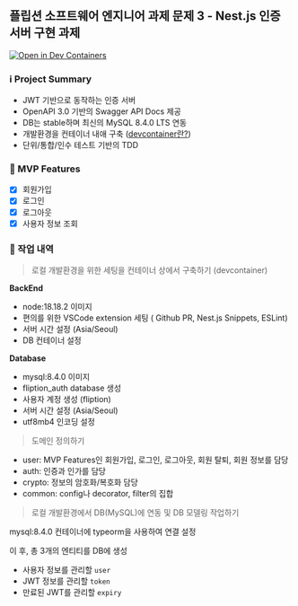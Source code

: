 ## 플립션 소프트웨어 엔지니어 과제 문제 3 - Nest.js 인증 서버 구현 과제

[![Open in Dev Containers](https://img.shields.io/static/v1?label=Dev%20Containers&message=Open&color=blue&logo=visualstudiocode)](https://vscode.dev/redirect?url=vscode://ms-vscode-remote.remote-containers/cloneInVolume?url=https://github.com/TProgramer/fliption_assignment_auth_server.git)

### ℹ️ Project Summary

- JWT 기반으로 동작하는 인증 서버
- OpenAPI 3.0 기반의 Swagger API Docs 제공
- DB는 stable하며 최신의 MySQL 8.4.0 LTS 연동
- 개발환경을 컨테이너 내애 구축 ([devcontainer란?](https://curvy-larkspur-75d.notion.site/DevContainers-Docker-IDE-3463ca8e634340858c4abfe948b6d329?pvs=4))
- 단위/통합/인수 테스트 기반의 TDD

### 🎯 MVP Features

- [x] 회원가입
- [x] 로그인
- [x] 로그아웃
- [x] 사용자 정보 조회

### 📔 작업 내역

> 로컬 개발환경을 위한 세팅을 컨테이너 상에서 구축하기 (devcontainer)

**BackEnd**

- node:18.18.2 이미지
- 편의를 위한 VSCode extension 세팅 ( Github PR, Nest.js Snippets, ESLint)
- 서버 시간 설정 (Asia/Seoul)
- DB 컨테이너 설정

**Database**

- mysql:8.4.0 이미지
- fliption_auth database 생성
- 사용자 계정 생성 (fliption)
- 서버 시간 설정 (Asia/Seoul)
- utf8mb4 인코딩 설정

> 도메인 정의하기

- user: MVP Features인 회원가입, 로그인, 로그아웃, 회원 탈퇴, 회원 정보를 담당
- auth: 인증과 인가를 담당
- crypto: 정보의 암호화/복호화 담당
- common: config나 decorator, filter의 집합

> 로컬 개발환경에서 DB(MySQL)에 연동 및 DB 모델링 작업하기

mysql:8.4.0 컨테이너에 typeorm을 사용하여 연결 설정

이 후, 총 3개의 엔티티를 DB에 생성

- 사용자 정보를 관리할 `user`
- JWT 정보를 관리할 `token`
- 만료된 JWT를 관리할 `expiry`
